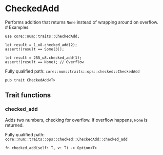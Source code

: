 # CheckedAdd

Performs addition that returns `None` instead of wrapping around on overflow.  # Examples
```cairo
use core::num::traits::CheckedAdd;

let result = 1_u8.checked_add(2);
assert!(result == Some(3));

let result = 255_u8.checked_add(1);
assert!(result == None); // Overflow
```

Fully qualified path: `core::num::traits::ops::checked::CheckedAdd`

<pre><code class="language-rust">pub trait CheckedAdd&lt;T&gt;</code></pre>

## Trait functions

### checked_add

Adds two numbers, checking for overflow. If overflow happens, `None` is returned.

Fully qualified path: `core::num::traits::ops::checked::CheckedAdd::checked_add`

<pre><code class="language-rust">fn checked_add(self: T, v: T) -&gt; Option&lt;T&gt;</code></pre>


